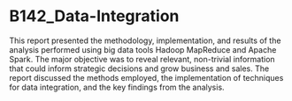 # B142_Data-Integration
This report presented the methodology, implementation, and results of the analysis performed using big data tools Hadoop MapReduce and Apache Spark. The major objective was to reveal relevant, non-trivial information that could inform strategic decisions and grow business and sales. The report discussed the methods employed, the implementation of techniques for data integration, and the key findings from the analysis.
